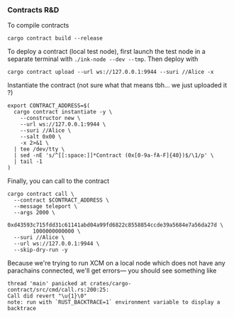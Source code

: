 ### Contracts R&D

To compile contracts
```
cargo contract build --release
```

To deploy a contract (local test node), first launch the test node in a separate terminal with `./ink-node --dev --tmp`. Then deploy with
```
cargo contract upload --url ws://127.0.0.1:9944 --suri //Alice -x
```

Instantiate the contract (not sure what that means tbh... we just uploaded it ?)
```
export CONTRACT_ADDRESS=$(
  cargo contract instantiate -y \
    --constructor new \
    --url ws://127.0.0.1:9944 \
    --suri //Alice \
    --salt 0x00 \
    -x 2>&1 \
  | tee /dev/tty \
  | sed -nE 's/^[[:space:]]*Contract (0x[0-9a-fA-F]{40})$/\1/p' \
  | tail -1
)
```

Finally, you can call to the contract
```
cargo contract call \
  --contract $CONTRACT_ADDRESS \
  --message teleport \
  --args 2000 \
        0xd43593c715fdd31c61141abd04a99fd6822c8558854ccde39a5684e7a56da27d \
        1000000000000 \
  --suri //Alice \
  --url ws://127.0.0.1:9944 \
  --skip-dry-run -y
```

Because we're trying to run XCM on a local node which does not have any parachains connected, we'll get errors— you should see something like
```
thread 'main' panicked at crates/cargo-contract/src/cmd/call.rs:200:25:
Call did revert "\u{1}\0"
note: run with `RUST_BACKTRACE=1` environment variable to display a backtrace
```